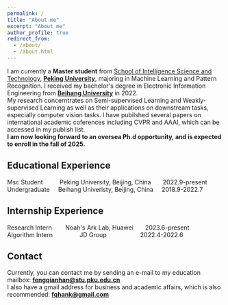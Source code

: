 ```yaml
---
permalink: /
title: "About me"
excerpt: "About me"
author_profile: true
redirect_from: 
  - /about/
  - /about.html
---
```


I am currently a **Master student** from [School of Intelligence Science and Technology](https://sai.pku.edu.cn/), [**Peking University**](https://www.pku.edu.cn/), majoring in Machine Learning and Pattern Recognition. I received my bachelor's degree in Electronic Information Engineering from [**Beihang University**](https://www.buaa.edu.cn/) in 2022.  
My research concerntrates on Semi-supervised Learning and Weakly-supervised Learning as well as their applications on downstream tasks, especially computer vision tasks. I have pubilshed several papers on international academic coferences including CVPR and AAAI, which can be accessed in my publish list.  
**I am now looking forward to an oversea Ph.d opportunity, and is expected to enroll in the fall of 2025.**

## Educational Experience
Msc Student &nbsp;&nbsp;&nbsp;&nbsp;&nbsp;&nbsp;&nbsp;&nbsp; Peking University, Beijing, China &nbsp;&nbsp;&nbsp;&nbsp;&nbsp; 2022.9-present  
Undergraduate &nbsp;&nbsp;&nbsp; Beihang Univeristy, Beijing, China &nbsp;&nbsp;&nbsp; 2018.9-2022.7

## Internship Experience
Research Intern &nbsp;&nbsp;&nbsp;&nbsp;&nbsp;&nbsp; Noah's Ark Lab, Huawei &nbsp;&nbsp;&nbsp;&nbsp;&nbsp; 2023.6-present  
Algorithm Intern &nbsp;&nbsp;&nbsp;&nbsp;&nbsp;&nbsp;&nbsp;&nbsp;&nbsp;&nbsp;&nbsp;&nbsp;&nbsp;&nbsp; JD Group &nbsp;&nbsp;&nbsp;&nbsp;&nbsp;&nbsp;&nbsp;&nbsp;&nbsp;&nbsp;&nbsp;&nbsp;&nbsp;&nbsp;&nbsp;&nbsp;&nbsp;&nbsp; 2022.4-2022.6

## Contact  
Currently, you can contact me by sending an e-mail to my education mailbox: **fengqianhan@stu.pku.edu.cn**  
I also have a gmail address for business and academic affairs, which is also recommended: **fqhank@gmail.com**
